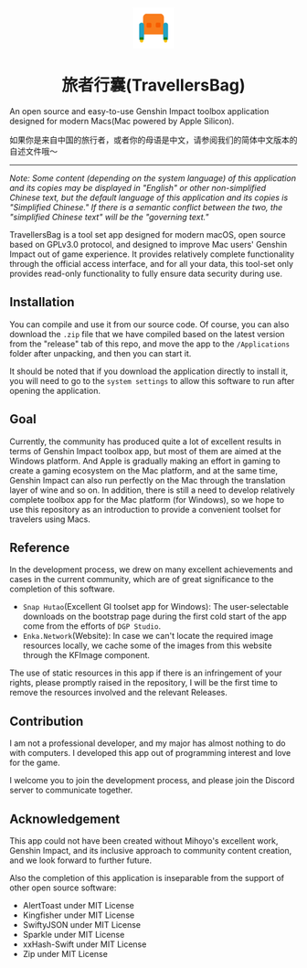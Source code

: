 <div align="center">
<img src="https://github.com/DreamedWorker/TravellersBag/blob/dev/TravellersBag/Assets.xcassets/AppIcon.appiconset/icon_128@2x.png" alt="tb logo" width=72 height=72 />
<h1>旅者行囊(TravellersBag)</h1>
</div>

An open source and easy-to-use Genshin Impact toolbox application designed for modern Macs(Mac powered by Apple Silicon).

如果你是来自中国的旅行者，或者你的母语是中文，请参阅我们的简体中文版本的自述文件哦～

------
<i>
Note: Some content (depending on the system language) of this application and its copies may be displayed in "English" or other non-simplified Chinese text,
but the default language of this application and its copies is "Simplified Chinese." If there is a semantic conflict between the two, the "simplified Chinese text" will be the "governing text."
</i>

TravellersBag is a tool set app designed for modern macOS, open source based on GPLv3.0 protocol, and designed to improve Mac users' Genshin Impact out of game experience. It provides relatively complete functionality through the official access interface, and for all your data, this tool-set only provides read-only functionality to fully ensure data security during use.

## Installation
You can compile and use it from our source code. Of course, you can also download the `.zip` file that we have compiled based on the latest version from the "release" tab of this repo, and move the app to the `/Applications` folder after unpacking, and then you can start it.

It should be noted that if you download the application directly to install it, you will need to go to the `system settings` to allow this software to run after opening the application.

## Goal
Currently, the community has produced quite a lot of excellent results in terms of Genshin Impact toolbox app, but most of them are aimed at the Windows platform.
And Apple is gradually making an effort in gaming to create a gaming ecosystem on the Mac platform, and at the same time, Genshin Impact can also run perfectly on the Mac through the translation layer of wine and so on.
In addition, there is still a need to develop relatively complete toolbox app for the Mac platform (for Windows), so we hope to use this repository as an introduction to provide a convenient toolset for travelers using Macs.

## Reference
In the development process, we drew on many excellent achievements and cases in the current community, which are of great significance to the completion of this software.
- `Snap Hutao`(Excellent GI toolset app for Windows): The user-selectable downloads on the bootstrap page during the first cold start of the app come from the efforts of `DGP Studio`.
- `Enka.Network`(Website): In case we can't locate the required image resources locally, we cache some of the images from this website through the KFImage component.

The use of static resources in this app if there is an infringement of your rights, please promptly raised in the repository, I will be the first time to remove the resources involved and the relevant Releases.

## Contribution
I am not a professional developer, and my major has almost nothing to do with computers. I developed this app out of programming interest and love for the game.

I welcome you to join the development process, and please join the Discord server to communicate together.

## Acknowledgement
This app could not have been created without Mihoyo's excellent work, Genshin Impact, and its inclusive approach to community content creation, and we look forward to further future.

Also the completion of this application is inseparable from the support of other open source software:
- AlertToast under MIT License
- Kingfisher under MIT License
- SwiftyJSON under MIT License
- Sparkle under MIT License
- xxHash-Swift under MIT License
- Zip under MIT License
